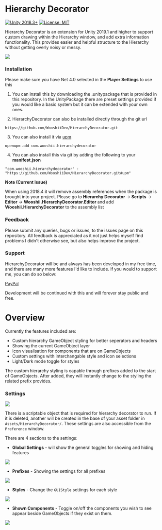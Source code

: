 # Hierarchy Decorator
[![Unity 2018.3+](https://img.shields.io/badge/unity-2018.4%2B-blue.svg)](https://unity3d.com/get-unity/download)
[![License: MIT](https://img.shields.io/badge/License-MIT-brightgreen.svg)](https://github.com/WooshiiDev/HierarchyDecorator/blob/master/LICENSE)

Hierarchy Decorator is an extension for Unity 2019.1 and higher to support custom drawing within the Hierarchy window, and add extra information functionality. This provides easier and helpful structure to the Hierarchy without getting overly noisy or messy. 

![](https://i.imgur.com/ohTbb0t.gif)

### Installation

Please make sure you have Net 4.0 selected in the **Player Settings** to use this

1. You can install this by downloading the .unitypackage that is provided in this repository. In the UnityPackage there are preset settings provided if you would like a basic system but it can be extended with your own ones.

2. HierarchyDecorator can also be installed directly through the git url

```
https://github.com/WooshiiDev/HierarchyDecorator.git
```

3. You can also install it via [upm](https://openupm.com/)

```
openupm add com.wooshii.hierarchydecorator
```

4. You can also install this via git by adding the following to your **manifest.json**

```
"com.wooshii.hierarchydecorator" : "https://github.com/WooshiiDev/HierarchyDecorator.git#upm"
```

**Note (Current Issue)**

When using 2018.4 it will remove assembly references when the package is brought into your project. 
Please go to **Hierarchy Decorator** -> **Scripts** -> **Editor** -> **Wooshii.HierarchyDecorator.Editor** and add **Wooshii.HierarchyDecorator** to the assembly list

### Feedback
Please submit any queries, bugs or issues, to the issues page on this repository. All feedback is appreciated as it not just helps myself find problems I didn't otherwise see, but also helps improve the project. 

### Support
HierarchyDecorator will be and always has been developed in my free time, and there are many more features I'd like to include. If you would to support me, you can do so below:

[PayPal](https://paypal.me/Wooshii?locale.x=en_GB)

Development will be continued with this and will forever stay public and free.

# Overview 
Currently the features included are:

 - Custom hierarchy GameObject styling for better seperators and headers
 - Showing the current GameObject layer
 - Icon visualisation for components that are on GameObjects
 - Custom settings with interchangable style and icon selections
 - Light/Dark mode toggle for styles
 
The custom hierarchy styling is capable through prefixes added to the start of GameObjects. After added, they will instantly change to the styling the related prefix provides.

### Settings
![](https://i.imgur.com/E36wayq.png)

There is a scriptable object that is required for hierarchy decorator to run. If it is deleted, another will be created in the base of your asset folder in `Assets/HierarchyDecorator/`. These settings are also accessible from the `Preference` window.

There are 4 sections to the settings:

 - **Global Settings** - will show the general toggles for showing and hiding features 
 
 ![](https://i.imgur.com/TKMe0kO.png)
 
 - **Prefixes** - Showing the settings for all prefixes 
 
 ![](https://i.imgur.com/GSiP5so.png)
 
 - **Styles** - Change the `GUIStyle` settings for each style 
 
 ![](https://i.imgur.com/JqPw9Hx.png?1)
 
 - **Shown Components** - Toggle on/off the components you wish to see appear beside GameObjects if they exist on them.   
 
 ![](https://i.imgur.com/QRMhsGU.png?1)

